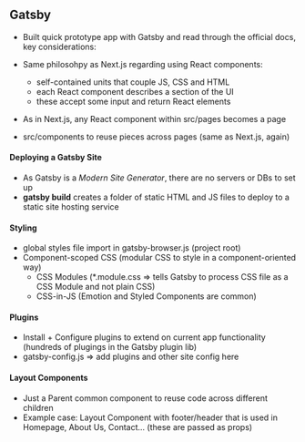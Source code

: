 ## Gatsby

- Built quick prototype app with Gatsby and read through the official docs, key considerations:

- Same philosohpy as Next.js regarding using React components:

  - self-contained units that couple JS, CSS and HTML
  - each React component describes a section of the UI
  - these accept some input and return React elements

- As in Next.js, any React component within src/pages becomes a page
- src/components to reuse pieces across pages (same as Next.js, again)

#### Deploying a Gatsby Site

- As Gatsby is a _Modern Site Generator_, there are no servers or DBs to set up
- **gatsby build** creates a folder of static HTML and JS files to deploy to a static site hosting service

#### Styling

- global styles file import in gatsby-browser.js (project root)
- Component-scoped CSS (modular CSS to style in a component-oriented way)
  - CSS Modules (\*.module.css => tells Gatsby to process CSS file as a CSS Module and not plain CSS)
  - CSS-in-JS (Emotion and Styled Components are common)

#### Plugins

- Install + Configure plugins to extend on current app functionality (hundreds of plugings in the Gatsby plugin lib)
- gatsby-config.js => add plugins and other site config here

#### Layout Components

- Just a Parent common component to reuse code across different children
- Example case: Layout Component with footer/header that is used in Homepage, About Us, Contact... (these are passed as props)
